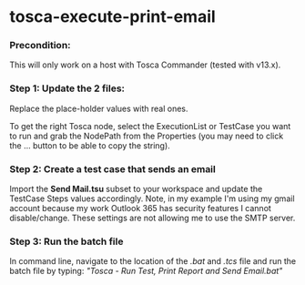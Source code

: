 # tosca-execute-print-email

### Precondition:
This will only work on a host with Tosca Commander (tested with v13.x).

### Step 1: Update the 2 files:
Replace the place-holder values with real ones.

To get the right Tosca node, select the ExecutionList or TestCase you want to run and grab the NodePath from the Properties (you may need to click the ... button to be able to copy the string).


### Step 2: Create a test case that sends an email

Import the **Send Mail.tsu** subset to your workspace and update the TestCase Steps values accordingly.
Note, in my example I'm using my gmail account because my work Outlook 365 has security features I cannot disable/change. These settings are not allowing me to use the SMTP server.

### Step 3: Run the batch file

In command line, navigate to the location of the *.bat* and *.tcs* file and run the batch file by typing:
*"Tosca - Run Test, Print Report and Send Email.bat"*
